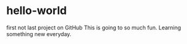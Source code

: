 # hello-world
first not last project on GitHub
This is going to so much fun. Learning something new everyday.
